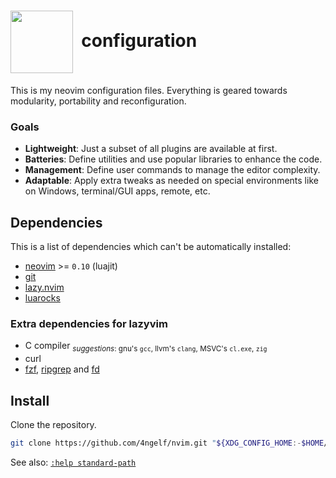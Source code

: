 <h1>
  <img height="100px" valign="middle" src="https://cdn.jsdelivr.net/gh/devicons/devicon@latest/icons/neovim/neovim-original.svg">
  &nbsp;configuration
</h1>

This is my neovim configuration files. Everything is geared towards modularity, portability and reconfiguration.

### Goals

- **Lightweight**: Just a subset of all plugins are available at first.
- **Batteries**: Define utilities and use popular libraries to enhance the code.
- **Management**: Define user commands to manage the editor complexity.
- **Adaptable**: Apply extra tweaks as needed on special environments like on Windows, terminal/GUI apps, remote, etc.

## Dependencies

This is a list of dependencies which can't be automatically installed: 

- [neovim](https://neovim.io/) >= `0.10` (luajit)
- [git](https://git-scm.com/)
- [lazy.nvim](https://lazy.folke.io/)
- [luarocks](https://luarocks.org/)

### Extra dependencies for lazyvim

- C compiler <sub>_suggestions_: gnu's `gcc`, llvm's `clang`, MSVC's `cl.exe`, `zig`</sub>
- curl
- [fzf](https://github.com/junegunn/fzf), [ripgrep](https://github.com/BurntSushi/ripgrep) and [fd](https://github.com/sharkdp/fd)

## Install

Clone the repository.

```sh
git clone https://github.com/4ngelf/nvim.git "${XDG_CONFIG_HOME:-$HOME/.config}/nvim"
```

See also: [`:help standard-path`][nvim.standardpaths.help]

<!-- Links -->
[nvim.standardpaths.help]: https://neovim.io/doc/user/starting.html#_standard-paths

